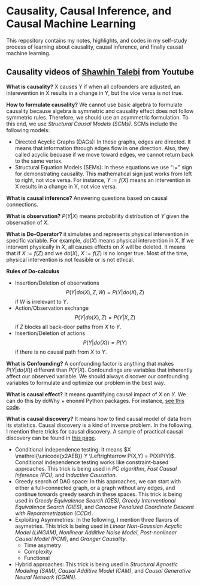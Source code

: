 # Causality, Causal Inference, and Causal Machine Learning
This repository contains my notes, highlights, and codes in my self-study process of learning about causality, causal inference, and finally causal machine learning.

## Causality videos of [Shawhin Talebi](https://www.youtube.com/watch?v=WqASiuM4a-A&list=PLz-ep5RbHosVVTz9HEzpI4d6xpWsc8rOa) from Youtube

**What is causality?** X causes Y if when all cofounders are adjusted, an interevention in X results in a change in Y, but the vice versa is not true.

**How to formulate causality?** We cannot use basic algebra to formulate causality because algebra is symmetric and causality effect does not follow symmetric rules. Therefore, we should use an asymmetric formulation. To this end, we use *Structural Causal Models (SCMs)*. SCMs include the following models:
- Directed Acyclic Graphs (DAGs): In these graphs, edges are directed. It means that information through edges flow in one direction. Also, they called acyclic becuase if we move toward edges, we cannot return back to the same vertex.
- Structural Equation Models (SEMs): In these equations we use ":=" sign for demonstrating causality. This mathematical sign just works from left to right, not vice versa. For instance, $Y := f(X)$ means an intervention in X results in a change in Y, not vice versa.

**What is causal inference?** Answering questions based on causal connections.

**What is observation?** $P(Y|X)$ means probability distribution of $Y$ given the observation of $X$.

**What is Do-Operator?** it simulates and represents physical intervention in specific variable. For example, $do(X)$ means physical intervention in X. If we intervent physically in $X$, all causes effects on $X$ will be deleted. It means that if $X := f(Z)$ and we $do(X)$, $X := f(Z)$ is no longer true. Most of the time, physical intervention is not feasible or is not ethical.

**Rules of Do-calculus**
- Insertion/Deletion of observations 
$$P(Y|do(X),Z,W) = P(Y|do(X),Z)$$ if $W$ is irrelevant to $Y$.
- Action/Observation exchange
$$P(Y|do(X),Z) = P(Y|X,Z)$$ if $Z$ blocks all back-door paths from $X$ to $Y$.
- Insertion/Deletion of actions
$$P(Y|do(X)) = P(Y)$$ if there is no causal path from $X$ to $Y$.

**What is Confounding?** A confounding factor is anything that makes $P(Y|do(X))$ different than $P(Y|X)$. Confoundings are variables that inherently affect our observed variable. We should always discover our confounding variables to formulate and optimize our problem in the best way.

**What is causal effect?** It means quantifying causal impact of $X$ on $Y$. We can do this by doWhy + enonml Python packages. For instance, [see this code](causal_inference/Causal_inference.ipynb).

**What is causal discovery?** It means how to find causal model of data from its statistics. Causal discovery is a kind of inverse problem. In the following, I mention there tricks for causal discovery. A sample of practical causal discovery can be found in [this page](causal_discovery/causal_discovery.ipynb).
- Conditional independence testing: It means $X \mathrel{\unicode{x2AEB}} Y \Leftrightarrow P(X,Y) = P(X)P(Y)$. Conditional independence testing works like constraint-based approaches. This trick is being used in _PC algorithm_, _Fast Causal Inference (FCI)_, and _Inductive Causation_.
- Greedy search of DAG space: In this approaches, we can start with either a full-connected graph, or a graph without any edges, and continue towards greedy search in these spaces. This trick is being used in _Greedy Equivalence Search (GES)_, _Greedy Interventional Equivalence Search (GIES)_, and _Concave Penalized Coordinate Descent with Reparametrization (CCDr)_.
- Exploiting Asymmetries: In the following, I mention three flavors of asymetries. This trick is being used in _Linear Non-Gaussian Acyclic Model (LiNGAM)_, _Nonlinear Additive Noise Model_, _Post-nonlinear Causal Model (PCM)_, and _Granger Causality_.
    + Time asymetry
    + Complexity
    + Functional
- Hybrid approaches: This trick is being used in _Structural Agnostic Modeling (SAM)_, _Causal Additive Model (CAM)_, and _Causal Generative Neural Network (CGNN)_.
